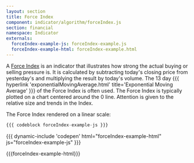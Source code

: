 ```yaml
---
layout: section
title: Force Index
component: indicator/algorithm/forceIndex.js
section: financial
namespace: Indicator
externals:
  forceIndex-example-js: forceIndex-example.js
  forceIndex-example-html: forceIndex-example.html
---
```


A [Force Index](http://en.wikipedia.org/wiki/Force_index) is an indicator that illustrates how strong the actual buying
or selling pressure is. It is calculated by subtracting today's closing price from yesterday's and
multiplying the result by today's volume. The 13 day {{{ hyperlink 'exponentialMovingAverage.html' title='Exponential Moving Average' }}}
of the Force Index is often used. The Force Index is typically plotted on a chart centered around the 0 line.
Attention is given to the relative size and trends in the Index.

The Force Index rendered on a linear scale:

```js
{{{ codeblock forceIndex-example-js }}}
```

{{{ dynamic-include 'codepen' html="forceIndex-example-html" js="forceIndex-example-js" }}}

{{{forceIndex-example-html}}}
<script type="text/javascript">
{{{forceIndex-example-js}}}
</script>
